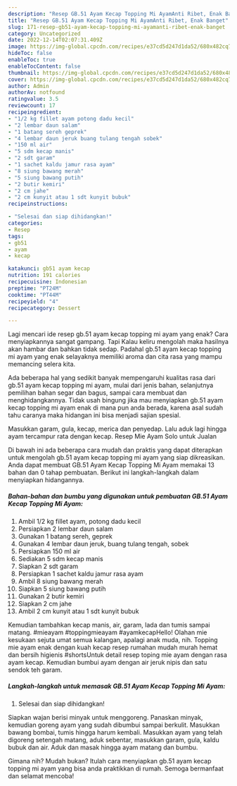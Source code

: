 ```yaml
---
description: "Resep GB.51 Ayam Kecap Topping Mi AyamAnti Ribet, Enak Banget"
title: "Resep GB.51 Ayam Kecap Topping Mi AyamAnti Ribet, Enak Banget"
slug: 171-resep-gb51-ayam-kecap-topping-mi-ayamanti-ribet-enak-banget
category: Uncategorized
date: 2022-12-14T02:07:31.409Z
image: https://img-global.cpcdn.com/recipes/e37cd5d247d1da52/680x482cq70/gb51-ayam-kecap-topping-mi-ayam-foto-resep-utama.jpg
hideToc: false
enableToc: true
enableTocContent: false
thumbnail: https://img-global.cpcdn.com/recipes/e37cd5d247d1da52/680x482cq70/gb51-ayam-kecap-topping-mi-ayam-foto-resep-utama.jpg
cover: https://img-global.cpcdn.com/recipes/e37cd5d247d1da52/680x482cq70/gb51-ayam-kecap-topping-mi-ayam-foto-resep-utama.jpg
author: Admin
authorAv: notfound
ratingvalue: 3.5
reviewcount: 17
recipeingredient:
- "1/2 kg fillet ayam potong dadu kecil"
- "2 lembar daun salam"
- "1 batang sereh geprek"
- "4 lembar daun jeruk buang tulang tengah sobek"
- "150 ml air"
- "5 sdm kecap manis"
- "2 sdt garam"
- "1 sachet kaldu jamur rasa ayam"
- "8 siung bawang merah"
- "5 siung bawang putih"
- "2 butir kemiri"
- "2 cm jahe"
- "2 cm kunyit atau 1 sdt kunyit bubuk"
recipeinstructions:

- "Selesai dan siap dihidangkan!"
categories:
- Resep
tags:
- gb51
- ayam
- kecap

katakunci: gb51 ayam kecap 
nutrition: 191 calories
recipecuisine: Indonesian
preptime: "PT24M"
cooktime: "PT44M"
recipeyield: "4"
recipecategory: Dessert

---
```



Lagi mencari ide resep gb.51 ayam kecap topping mi ayam yang enak? Cara menyiapkannya sangat gampang. Tapi Kalau keliru mengolah maka hasilnya akan hambar dan bahkan tidak sedap. Padahal gb.51 ayam kecap topping mi ayam yang enak selayaknya memiliki aroma dan cita rasa yang mampu memancing selera kita.


Ada beberapa hal yang sedikit banyak mempengaruhi kualitas rasa dari gb.51 ayam kecap topping mi ayam, mulai dari jenis bahan, selanjutnya pemilihan bahan segar dan bagus, sampai cara membuat dan menghidangkannya. Tidak usah bingung jika mau menyiapkan gb.51 ayam kecap topping mi ayam enak di mana pun anda berada, karena asal sudah tahu caranya maka hidangan ini bisa menjadi sajian spesial.

Masukkan garam, gula, kecap, merica dan penyedap. Lalu aduk lagi hingga ayam tercampur rata dengan kecap. Resep Mie Ayam Solo untuk Jualan


Di bawah ini ada beberapa cara mudah dan praktis yang dapat diterapkan untuk mengolah gb.51 ayam kecap topping mi ayam yang siap dikreasikan. Anda dapat membuat GB.51 Ayam Kecap Topping Mi Ayam memakai 13 bahan dan 0 tahap pembuatan. Berikut ini langkah-langkah dalam menyiapkan hidangannya.

<!--inarticleads1-->

##### Bahan-bahan dan bumbu yang digunakan untuk pembuatan GB.51 Ayam Kecap Topping Mi Ayam:

1. Ambil 1/2 kg fillet ayam, potong dadu kecil
1. Persiapkan 2 lembar daun salam
1. Gunakan 1 batang sereh, geprek
1. Gunakan 4 lembar daun jeruk, buang tulang tengah, sobek
1. Persiapkan 150 ml air
1. Sediakan 5 sdm kecap manis
1. Siapkan 2 sdt garam
1. Persiapkan 1 sachet kaldu jamur rasa ayam
1. Ambil 8 siung bawang merah
1. Siapkan 5 siung bawang putih
1. Gunakan 2 butir kemiri
1. Siapkan 2 cm jahe
1. Ambil 2 cm kunyit atau 1 sdt kunyit bubuk


Kemudian tambahkan kecap manis, air, garam, lada dan tumis sampai matang. #mieayam #toppingmieayam #ayamkecapHello! Olahan mie kesukaan sejuta umat semua kalangan, apalagi anak muda, nih. Topping mie ayam enak dengan kuah kecap resep rumahan mudah murah hemat dan bersih higienis #shortsUntuk detail resep toping mie ayam dengan rasa ayam kecap. Kemudian bumbui ayam dengan air jeruk nipis dan satu sendok teh garam. 

<!--inarticleads2-->

##### Langkah-langkah untuk memasak GB.51 Ayam Kecap Topping Mi Ayam:


1. Selesai dan siap dihidangkan!

Siapkan wajan berisi minyak untuk menggoreng. Panaskan minyak, kemudian goreng ayam yang sudah dibumbui sampai berkulit. Masukkan bawang bombai, tumis hingga harum kembali. Masukkan ayam yang telah digoreng setengah matang, aduk sebentar, masukkan garam, gula, kaldu bubuk dan air. Aduk dan masak hingga ayam matang dan bumbu. 

Gimana nih? Mudah bukan? Itulah cara menyiapkan gb.51 ayam kecap topping mi ayam yang bisa anda praktikkan di rumah. Semoga bermanfaat dan selamat mencoba!
